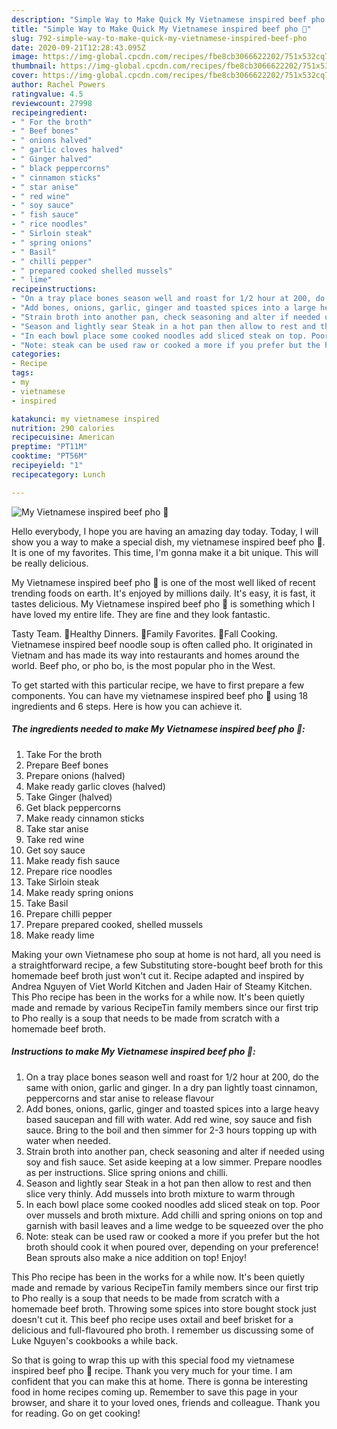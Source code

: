 ```yaml
---
description: "Simple Way to Make Quick My Vietnamese inspired beef pho 🍲"
title: "Simple Way to Make Quick My Vietnamese inspired beef pho 🍲"
slug: 792-simple-way-to-make-quick-my-vietnamese-inspired-beef-pho
date: 2020-09-21T12:28:43.095Z
image: https://img-global.cpcdn.com/recipes/fbe8cb3066622202/751x532cq70/my-vietnamese-inspired-beef-pho-🍲-recipe-main-photo.jpg
thumbnail: https://img-global.cpcdn.com/recipes/fbe8cb3066622202/751x532cq70/my-vietnamese-inspired-beef-pho-🍲-recipe-main-photo.jpg
cover: https://img-global.cpcdn.com/recipes/fbe8cb3066622202/751x532cq70/my-vietnamese-inspired-beef-pho-🍲-recipe-main-photo.jpg
author: Rachel Powers
ratingvalue: 4.5
reviewcount: 27998
recipeingredient:
- " For the broth"
- " Beef bones"
- " onions halved"
- " garlic cloves halved"
- " Ginger halved"
- " black peppercorns"
- " cinnamon sticks"
- " star anise"
- " red wine"
- " soy sauce"
- " fish sauce"
- " rice noodles"
- " Sirloin steak"
- " spring onions"
- " Basil"
- " chilli pepper"
- " prepared cooked shelled mussels"
- " lime"
recipeinstructions:
- "On a tray place bones season well and roast for 1/2 hour at 200, do the same with onion, garlic and ginger. In a dry pan lightly toast cinnamon, peppercorns and star anise to release flavour"
- "Add bones, onions, garlic, ginger and toasted spices into a large heavy based saucepan and fill with water. Add red wine, soy sauce and fish sauce. Bring to the boil and then simmer for 2-3 hours topping up with water when needed."
- "Strain broth into another pan, check seasoning and alter if needed using soy and fish sauce. Set aside keeping at a low simmer. Prepare noodles as per instructions. Slice spring onions and chilli."
- "Season and lightly sear Steak in a hot pan then allow to rest and then slice very thinly. Add mussels into broth mixture to warm through"
- "In each bowl place some cooked noodles add sliced steak on top. Poor over mussels and broth mixture. Add chilli and spring onions on top and garnish with basil leaves and a lime wedge to be squeezed over the pho"
- "Note: steak can be used raw or cooked a more if you prefer but the hot broth should cook it when poured over, depending on your preference! Bean sprouts also make a nice addition on top! Enjoy!"
categories:
- Recipe
tags:
- my
- vietnamese
- inspired

katakunci: my vietnamese inspired 
nutrition: 290 calories
recipecuisine: American
preptime: "PT11M"
cooktime: "PT56M"
recipeyield: "1"
recipecategory: Lunch

---
```



![My Vietnamese inspired beef pho 🍲](https://img-global.cpcdn.com/recipes/fbe8cb3066622202/751x532cq70/my-vietnamese-inspired-beef-pho-🍲-recipe-main-photo.jpg)

Hello everybody, I hope you are having an amazing day today. Today, I will show you a way to make a special dish, my vietnamese inspired beef pho 🍲. It is one of my favorites. This time, I'm gonna make it a bit unique. This will be really delicious.

My Vietnamese inspired beef pho 🍲 is one of the most well liked of recent trending foods on earth. It's enjoyed by millions daily. It's easy, it is fast, it tastes delicious. My Vietnamese inspired beef pho 🍲 is something which I have loved my entire life. They are fine and they look fantastic.

Tasty Team. 🍲Healthy Dinners. 🍜Family Favorites. 🍁Fall Cooking. Vietnamese inspired beef noodle soup is often called pho. It originated in Vietnam and has made its way into restaurants and homes around the world. Beef pho, or pho bo, is the most popular pho in the West.


To get started with this particular recipe, we have to first prepare a few components. You can have my vietnamese inspired beef pho 🍲 using 18 ingredients and 6 steps. Here is how you can achieve it.

<!--inarticleads1-->

##### The ingredients needed to make My Vietnamese inspired beef pho 🍲:

1. Take  For the broth
1. Prepare  Beef bones
1. Prepare  onions (halved)
1. Make ready  garlic cloves (halved)
1. Take  Ginger (halved)
1. Get  black peppercorns
1. Make ready  cinnamon sticks
1. Take  star anise
1. Take  red wine
1. Get  soy sauce
1. Make ready  fish sauce
1. Prepare  rice noodles
1. Take  Sirloin steak
1. Make ready  spring onions
1. Take  Basil
1. Prepare  chilli pepper
1. Prepare  prepared cooked, shelled mussels
1. Make ready  lime


Making your own Vietnamese pho soup at home is not hard, all you need is a straightforward recipe, a few Substituting store-bought beef broth for this homemade beef broth just won&#39;t cut it. Recipe adapted and inspired by Andrea Nguyen of Viet World Kitchen and Jaden Hair of Steamy Kitchen. This Pho recipe has been in the works for a while now. It&#39;s been quietly made and remade by various RecipeTin family members since our first trip to Pho really is a soup that needs to be made from scratch with a homemade beef broth. 

<!--inarticleads2-->

##### Instructions to make My Vietnamese inspired beef pho 🍲:

1. On a tray place bones season well and roast for 1/2 hour at 200, do the same with onion, garlic and ginger. In a dry pan lightly toast cinnamon, peppercorns and star anise to release flavour
1. Add bones, onions, garlic, ginger and toasted spices into a large heavy based saucepan and fill with water. Add red wine, soy sauce and fish sauce. Bring to the boil and then simmer for 2-3 hours topping up with water when needed.
1. Strain broth into another pan, check seasoning and alter if needed using soy and fish sauce. Set aside keeping at a low simmer. Prepare noodles as per instructions. Slice spring onions and chilli.
1. Season and lightly sear Steak in a hot pan then allow to rest and then slice very thinly. Add mussels into broth mixture to warm through
1. In each bowl place some cooked noodles add sliced steak on top. Poor over mussels and broth mixture. Add chilli and spring onions on top and garnish with basil leaves and a lime wedge to be squeezed over the pho
1. Note: steak can be used raw or cooked a more if you prefer but the hot broth should cook it when poured over, depending on your preference! Bean sprouts also make a nice addition on top! Enjoy!


This Pho recipe has been in the works for a while now. It&#39;s been quietly made and remade by various RecipeTin family members since our first trip to Pho really is a soup that needs to be made from scratch with a homemade beef broth. Throwing some spices into store bought stock just doesn&#39;t cut it. This beef pho recipe uses oxtail and beef brisket for a delicious and full-flavoured pho broth. I remember us discussing some of Luke Nguyen&#39;s cookbooks a while back. 

So that is going to wrap this up with this special food my vietnamese inspired beef pho 🍲 recipe. Thank you very much for your time. I am confident that you can make this at home. There is gonna be interesting food in home recipes coming up. Remember to save this page in your browser, and share it to your loved ones, friends and colleague. Thank you for reading. Go on get cooking!
